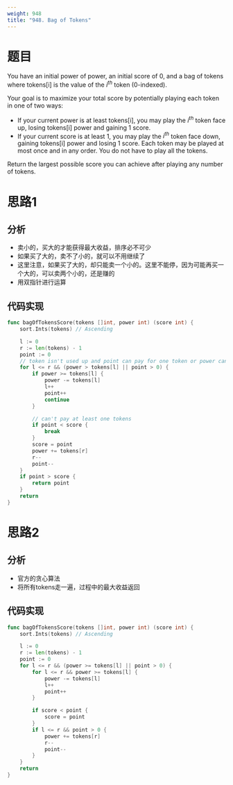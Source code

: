 ```yaml
---
weight: 948
title: "948. Bag of Tokens"
---
```


# 题目

You have an initial power of power, an initial score of 0, and a bag of tokens where tokens[i] is the value of the $i^{th}$ token (0-indexed).

Your goal is to maximize your total score by potentially playing each token in one of two ways:

- If your current power is at least tokens[i], you may play the $i^{th}$ token face up, losing tokens[i] power and gaining 1 score.
- If your current score is at least 1, you may play the $i^{th}$ token face down, gaining tokens[i] power and losing 1 score.
Each token may be played at most once and in any order. You do not have to play all the tokens.

Return the largest possible score you can achieve after playing any number of tokens.

# 思路1

## 分析

- 卖小的，买大的才能获得最大收益，排序必不可少
- 如果买了大的，卖不了小的，就可以不用继续了
- 这里注意，如果买了大的，却只能卖一个小的。这里不能停，因为可能再买一个大的，可以卖两个小的，还是赚的
- 用双指针进行运算

## 代码实现

```go
func bagOfTokensScore(tokens []int, power int) (score int) {
	sort.Ints(tokens) // Ascending

	l := 0
	r := len(tokens) - 1
	point := 0
	// token isn't used up and point can pay for one token or power can be used for one token
	for l <= r && (power > tokens[l] || point > 0) {
		if power >= tokens[l] {
			power -= tokens[l]
			l++
			point++
			continue
		}

		// can't pay at least one tokens
		if point < score {
			break
		}
		score = point
		power += tokens[r]
		r--
		point--
	}
	if point > score {
		return point
	}
	return
}
```

# 思路2

## 分析

- 官方的贪心算法
- 将所有tokens走一遍，过程中的最大收益返回

## 代码实现

```go
func bagOfTokensScore(tokens []int, power int) (score int) {
	sort.Ints(tokens) // Ascending

	l := 0
	r := len(tokens) - 1
	point := 0
	for l <= r && (power >= tokens[l] || point > 0) {
		for l <= r && power >= tokens[l] {
			power -= tokens[l]
			l++
			point++
		}

		if score < point {
			score = point
		}
		if l <= r && point > 0 {
			power += tokens[r]
			r--
			point--
		}
	}
	return
}
```
